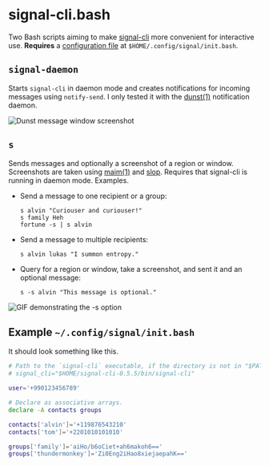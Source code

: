 # signal-cli.bash

Two Bash scripts aiming to make [signal-cli][1] more convenient for interactive use.
**Requires** a [configuration file](#example-configsignalinitbash) at
`$HOME/.config/signal/init.bash`.

## `signal-daemon`
Starts `signal-cli` in daemon mode and creates notifications for incoming messages using
`notify-send`.  I only tested it with the [dunst(1)][2] notification daemon.

![Dunst message window screenshot](/../screenshots/notification.png?raw=true "Dunst message window screenshot")

## `s`
Sends messages and optionally a screenshot of a region or window.  Screenshots are taken
using [maim(1)][3] and [slop][4].  Requires that signal-cli is running in daemon mode.
Examples.

*   Send a message to one recipient or a group:

        s alvin "Curiouser and curiouser!"
        s family Heh
        fortune -s | s alvin

*   Send a message to multiple recipients:

        s alvin lukas "I summon entropy."

*   Query for a region or window, take a screenshot, and sent it and an optional message:

        s -s alvin "This message is optional."

![GIF demonstrating the -s option](/../screenshots/s-option.gif?raw=true "GIF demonstrating the -s option")

## Example `~/.config/signal/init.bash`
It should look something like this.

```bash
# Path to the `signal-cli` executable, if the directory is not in "$PATH".
# signal_cli="$HOME/signal-cli-0.5.5/bin/signal-cli"

user='+990123456789'

# Declare as associative arrays.
declare -A contacts groups

contacts['alvin']='+119876543210'
contacts['tom']='+2201010101010'

groups['family']='aiHo/b6oCiet+ah6makoh6=='
groups['thundermonkey']='Zi0Eng2iHao8xiejaepahK=='
```

[1]: https://github.com/AsamK/signal-cli
[2]: https://github.com/dunst-project/dunst
[3]: https://github.com/naelstrof/maim
[4]: https://github.com/naelstrof/slop

<!-- vim: set tw=90 sts=-1 sw=4 et spell: -->
